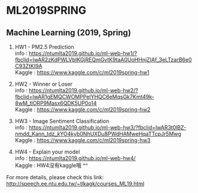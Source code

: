 # ML2019SPRING
## Machine Learning (2019, Spring) 

1. HW1 - PM2.5 Prediction  
info : https://ntumlta2019.github.io/ml-web-hw1/?fbclid=IwAR2zKdPWLVbIKGjREQmGvtK9taA0UoHHnjZIAf_3eLTzarB6e0C93ZtKI9A  
Kaggle : https://www.kaggle.com/c/ml2019spring-hw1  

2. HW2 - Winner or Loser  
info : https://ntumlta2019.github.io/ml-web-hw2/?fbclid=IwAR1gEMQCWOMPPelYHQC6eMqsGk7Kmt49k-8wM_tlORP9Masx6QDK5UP0o14  
Kaggle : https://www.kaggle.com/c/ml2019spring-hw2  

3. HW3 - Image Sentiment Classification  
info : https://ntumlta2019.github.io/ml-web-hw3/?fbclid=IwAR3t0lBZ-nmdd_Kann_tdz_kYO4kyb0NhUXDu8PWdHAMweHqaTTcpJr5Mwg  
Kaggle : https://www.kaggle.com/c/ml2019spring-hw3  

4. HW4 - Explain your model  
info : https://ntumlta2019.github.io/ml-web-hw4/  
Kaggle : HW4沒有kaggle哦 ^^  


For more details, please check this link:  
http://speech.ee.ntu.edu.tw/~tlkagk/courses_ML19.html
